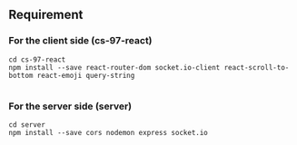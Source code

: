 ## Requirement

### For the client side (cs-97-react)

```
cd cs-97-react
npm install --save react-router-dom socket.io-client react-scroll-to-bottom react-emoji query-string


```

### For the server side (server)
```
cd server
npm install --save cors nodemon express socket.io
```
